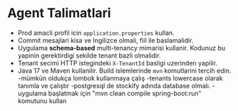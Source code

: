 # Agent Talimatlari

- Prod amacli profil icin `application.properties` kullan.
- Commit mesajlari kisa ve Ingilizce olmali, fiil ile baslamalidir.
- Uygulama **schema-based** multi-tenancy mimarisi kullanir. Kodunuz bu yapinin gerektirdigi sekilde tenant bazli olmalidir.
- Tenant secimi HTTP istegindeki `X-TenantId` basligi uzerinden yapilir.
- Java 17 ve Maven kullanilir. Build islemlerinde `mvn` komutlarini tercih edin.
-mümkün oldukça lombok kullanmaya çalış
-tenants lowercase olarak tanımla ve çalıştır
-postgresql de stockify adında database olmalı.
-uygulama başlatmak için "mvn clean compile spring-boot:run" komutunu kullan










